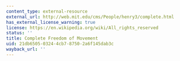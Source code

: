 ```yaml
---
content_type: external-resource
external_url: http://web.mit.edu/cms/People/henry3/complete.html
has_external_license_warning: true
license: https://en.wikipedia.org/wiki/All_rights_reserved
status: ''
title: Complete Freedom of Movement
uid: 21db6505-0324-4cb7-8750-2a6f145dab3c
wayback_url: ''
---
```

